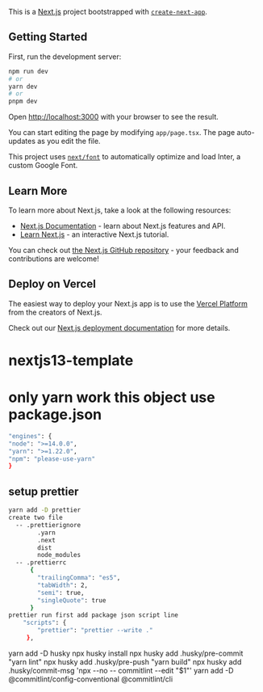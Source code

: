 This is a [Next.js](https://nextjs.org/) project bootstrapped with [`create-next-app`](https://github.com/vercel/next.js/tree/canary/packages/create-next-app).

## Getting Started

First, run the development server:

```bash
npm run dev
# or
yarn dev
# or
pnpm dev
```

Open [http://localhost:3000](http://localhost:3000) with your browser to see the result.

You can start editing the page by modifying `app/page.tsx`. The page auto-updates as you edit the file.

This project uses [`next/font`](https://nextjs.org/docs/basic-features/font-optimization) to automatically optimize and load Inter, a custom Google Font.

## Learn More

To learn more about Next.js, take a look at the following resources:

- [Next.js Documentation](https://nextjs.org/docs) - learn about Next.js features and API.
- [Learn Next.js](https://nextjs.org/learn) - an interactive Next.js tutorial.

You can check out [the Next.js GitHub repository](https://github.com/vercel/next.js/) - your feedback and contributions are welcome!

## Deploy on Vercel

The easiest way to deploy your Next.js app is to use the [Vercel Platform](https://vercel.com/new?utm_medium=default-template&filter=next.js&utm_source=create-next-app&utm_campaign=create-next-app-readme) from the creators of Next.js.

Check out our [Next.js deployment documentation](https://nextjs.org/docs/deployment) for more details.

# nextjs13-template

# only yarn work this object use package.json

```bash
"engines": {
"node": ">=14.0.0",
"yarn": ">=1.22.0",
"npm": "please-use-yarn"
}
```

## setup prettier

```bash
yarn add -D prettier
create two file
  -- .prettierignore
        .yarn
        .next
        dist
        node_modules
  -- .prettierrc
      {
        "trailingComma": "es5",
        "tabWidth": 2,
        "semi": true,
        "singleQuote": true
      }
prettier run first add package json script line
    "scripts": {
        "prettier": "prettier --write ."
     },

```

yarn add -D husky
npx husky install
npx husky add .husky/pre-commit "yarn lint"
npx husky add .husky/pre-push "yarn build"
npx husky add .husky/commit-msg 'npx --no -- commitlint --edit "$1"'
yarn add -D @commitlint/config-conventional @commitlint/cli
